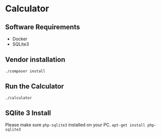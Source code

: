 # Calculator

## Software Requirements
- Docker
- SQLite3

## Vendor installation
```
./composer install
```
## Run the Calculator
```
./calculator
```
## SQlite 3 Install
Please make sure `php-sqlite3` installed on your PC.
`apt-get install php-sqlite3`

